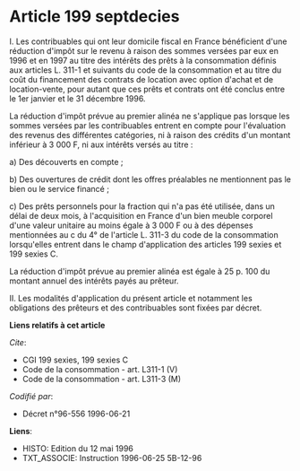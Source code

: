 # Article 199 septdecies

I. Les contribuables qui ont leur domicile fiscal en France bénéficient d'une réduction d'impôt sur le revenu à raison des
sommes versées par eux en 1996 et en 1997 au titre des intérêts des prêts à la consommation définis aux articles L. 311-1 et
suivants du code de la consommation et au titre du coût du financement des contrats de location avec option d'achat et de
location-vente, pour autant que ces prêts et contrats ont été conclus entre le 1er janvier et le 31 décembre 1996.

La réduction d'impôt prévue au premier alinéa ne s'applique pas lorsque les sommes versées par les contribuables entrent en
compte pour l'évaluation des revenus des différentes catégories, ni à raison des crédits d'un montant inférieur à 3 000 F, ni
aux intérêts versés au titre :

a) Des découverts en compte ;

b) Des ouvertures de crédit dont les offres préalables ne mentionnent pas le bien ou le service financé ;

c) Des prêts personnels pour la fraction qui n'a pas été utilisée, dans un délai de deux mois, à l'acquisition en France d'un
bien meuble corporel d'une valeur unitaire au moins égale à 3 000 F ou à des dépenses mentionnées au c du 4° de l'article L.
311-3 du code de la consommation lorsqu'elles entrent dans le champ d'application des articles 199 sexies et 199 sexies C.

La réduction d'impôt prévue au premier alinéa est égale à 25 p. 100 du montant annuel des intérêts payés au prêteur.

II. Les modalités d'application du présent article et notamment les obligations des prêteurs et des contribuables sont fixées
par décret.

**Liens relatifs à cet article**

_Cite_:

  - CGI 199 sexies, 199 sexies C
  - Code de la consommation - art. L311-1 (V)
  - Code de la consommation - art. L311-3 (M)

_Codifié par_:

  - Décret n°96-556 1996-06-21

**Liens**:

  - HISTO: Edition du 12 mai 1996
  - TXT_ASSOCIE: Instruction 1996-06-25 5B-12-96
